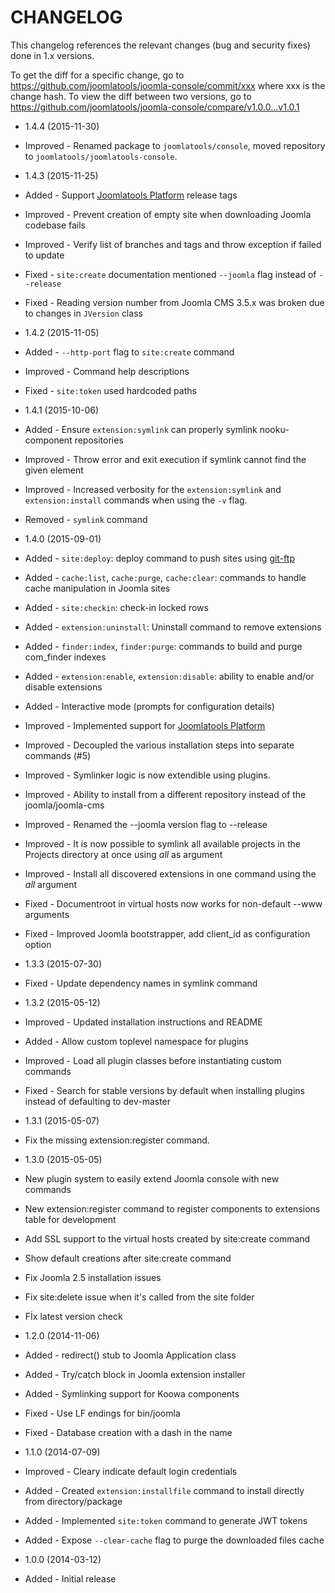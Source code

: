 CHANGELOG
=========

This changelog references the relevant changes (bug and security fixes) done
in 1.x versions.

To get the diff for a specific change, go to https://github.com/joomlatools/joomla-console/commit/xxx where xxx is the change hash.
To view the diff between two versions, go to https://github.com/joomlatools/joomla-console/compare/v1.0.0...v1.0.1

* 1.4.4 (2015-11-30)
 * Improved - Renamed package to `joomlatools/console`, moved repository to `joomlatools/joomlatools-console`. 

* 1.4.3 (2015-11-25)
 * Added - Support [Joomlatools Platform](http://github.com/joomlatools/joomla-platform) release tags
 * Improved - Prevent creation of empty site when downloading Joomla codebase fails
 * Improved - Verify list of branches and tags and throw exception if failed to update
 * Fixed - `site:create` documentation mentioned `--joomla` flag instead of `--release`
 * Fixed - Reading version number from Joomla CMS 3.5.x was broken due to changes in `JVersion` class

* 1.4.2 (2015-11-05)
 * Added - `--http-port` flag to `site:create` command
 * Improved - Command help descriptions
 * Fixed - `site:token` used hardcoded paths

* 1.4.1 (2015-10-06)
 * Added - Ensure `extension:symlink` can properly symlink nooku-component repositories
 * Improved - Throw error and exit execution if symlink cannot find the given element
 * Improved - Increased verbosity for the `extension:symlink` and `extension:install` commands when using the `-v` flag.
 * Removed - `symlink` command

* 1.4.0 (2015-09-01)
 * Added - `site:deploy`: deploy command to push sites using [git-ftp](https://github.com/git-ftp/git-ftp)
 * Added - `cache:list`, `cache:purge`, `cache:clear`: commands to handle cache manipulation in Joomla sites
 * Added - `site:checkin`: check-in locked rows
 * Added - `extension:uninstall`: Uninstall command to remove extensions
 * Added - `finder:index`, `finder:purge`: commands to build and purge com_finder indexes
 * Added - `extension:enable`, `extension:disable`: ability to enable and/or disable extensions
 * Added - Interactive mode (prompts for configuration details) 
 * Improved - Implemented support for [Joomlatools Platform](http://github.com/joomlatools/joomla-platform)
 * Improved - Decoupled the various installation steps into separate commands (#5)
 * Improved - Symlinker logic is now extendible using plugins.
 * Improved - Ability to install from a different repository instead of the joomla/joomla-cms
 * Improved - Renamed the --joomla version flag to --release
 * Improved - It is now possible to symlink all available projects in the Projects directory at once using _all_ as argument
 * Improved - Install all discovered extensions in one command using the _all_ argument
 * Fixed - Documentroot in virtual hosts now works for non-default --www arguments
 * Fixed - Improved Joomla bootstrapper, add client_id as configuration option


* 1.3.3 (2015-07-30)
 * Fixed - Update dependency names in symlink command

* 1.3.2 (2015-05-12)
 * Improved - Updated installation instructions and README
 * Added - Allow custom toplevel namespace for plugins
 * Improved - Load all plugin classes before instantiating custom commands
 * Fixed - Search for stable versions by default when installing plugins instead of defaulting to dev-master

* 1.3.1 (2015-05-07)
 * Fix the missing extension:register command.

* 1.3.0 (2015-05-05)
 * New plugin system to easily extend Joomla console with new commands
 * New extension:register command to register components to extensions table for development
 * Add SSL support to the virtual hosts created by site:create command
 * Show default creations after site:create command
 * Fix Joomla 2.5 installation issues
 * Fix site:delete issue when it's called from the site folder
 * Fİx latest version check

* 1.2.0 (2014-11-06)
 * Added - redirect() stub to Joomla Application class
 * Added - Try/catch block in Joomla extension installer
 * Added - Symlinking support for Koowa components
 * Fixed - Use LF endings for bin/joomla
 * Fixed - Database creation with a dash in the name

* 1.1.0 (2014-07-09)
 * Improved - Cleary indicate default login credentials
 * Added - Created `extension:installfile` command to install directly from directory/package
 * Added - Implemented `site:token` command to generate JWT tokens
 * Added - Expose `--clear-cache` flag to purge the downloaded files cache

* 1.0.0 (2014-03-12)
 * Added - Initial release

